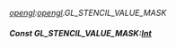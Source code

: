 _[opengl](../../modules/opengl/opengl-module.md):[opengl](../../modules/opengl/opengl-module.md).GL\_STENCIL\_VALUE\_MASK_
##### Const GL\_STENCIL\_VALUE\_MASK:[Int](../../modules/wonkey/wonkey-types-int.md)

